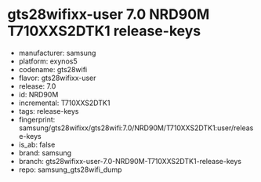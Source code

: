 # gts28wifixx-user 7.0 NRD90M T710XXS2DTK1 release-keys
- manufacturer: samsung
- platform: exynos5
- codename: gts28wifi
- flavor: gts28wifixx-user
- release: 7.0
- id: NRD90M
- incremental: T710XXS2DTK1
- tags: release-keys
- fingerprint: samsung/gts28wifixx/gts28wifi:7.0/NRD90M/T710XXS2DTK1:user/release-keys
- is_ab: false
- brand: samsung
- branch: gts28wifixx-user-7.0-NRD90M-T710XXS2DTK1-release-keys
- repo: samsung_gts28wifi_dump
